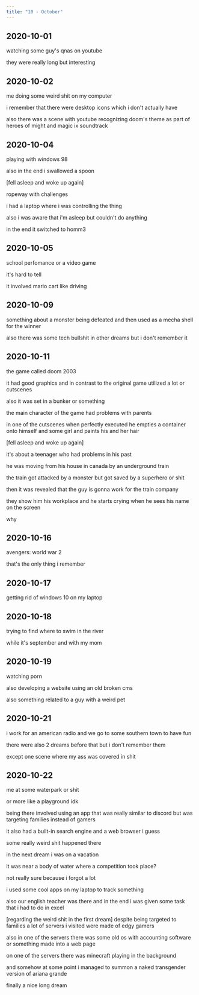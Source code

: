 ```yaml
---
title: "10 - October"
---
```


## 2020-10-01

watching some guy's qnas on youtube

they were really long but interesting

## 2020-10-02

me doing some weird shit on my computer

i remember that there were desktop icons which i don't actually have

also there was a scene with youtube recognizing doom's theme as part
of heroes of might and magic ix soundtrack

## 2020-10-04

playing with windows 98

also in the end i swallowed a spoon

[fell asleep and woke up again]

ropeway with challenges

i had a laptop where i was controlling the thing

also i was aware that i'm asleep but couldn't do anything

in the end it switched to homm3

## 2020-10-05

school perfomance or a video game

it's hard to tell

it involved mario cart like driving

## 2020-10-09

something about a monster being defeated and then used as a mecha
shell for the winner

also there was some tech bullshit in other dreams but i don't remember
it

## 2020-10-11

the game called doom 2003

it had good graphics and in contrast to the original game utilized a
lot or cutscenes

also it was set in a bunker or something

the main character of the game had problems with parents

in one of the cutscenes when perfectly executed he empties a container
onto himself and some girl and paints his and her hair

[fell asleep and woke up again]

it's about a teenager who had problems in his past

he was moving from his house in canada by an underground train

the train got attacked by a monster but got saved by a superhero or
shit

then it was revealed that the guy is gonna work for the train company

they show him his workplace and he starts crying when he sees his name
on the screen

why

## 2020-10-16

avengers: world war 2

that's the only thing i remember

## 2020-10-17

getting rid of windows 10 on my laptop

## 2020-10-18

trying to find where to swim in the river

while it's september and with my mom

## 2020-10-19

watching porn

also developing a website using an old broken cms

also something related to a guy with a weird pet

## 2020-10-21

i work for an american radio and we go to some southern town to have
fun

there were also 2 dreams before that but i don't remember them

except one scene where my ass was covered in shit

## 2020-10-22

me at some waterpark or shit

or more like a playground idk

being there involved using an app that was really similar to discord
but was targeting families instead of gamers

it also had a built-in search engine and a web browser i guess

some really weird shit happened there

in the next dream i was on a vacation

it was near a body of water where a competition took place?

not really sure because i forgot a lot

i used some cool apps on my laptop to track something

also our english teacher was there and in the end i was given some
task that i had to do in excel

[regarding the weird shit in the first dream] despite being targeted
to families a lot of servers i visited were made of edgy gamers

also in one of the servers there was some old os with accounting
software or something made into a web page

on one of the servers there was minecraft playing in the background

and somehow at some point i managed to summon a naked transgender
version of ariana grande

finally a nice long dream
